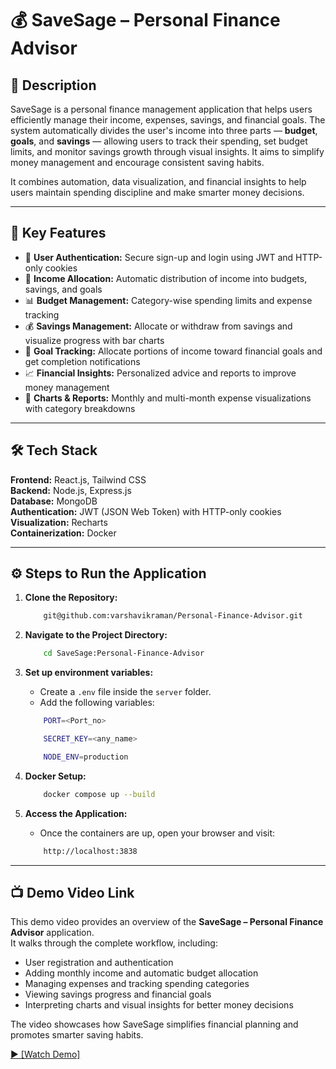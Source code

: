# 💰 SaveSage – Personal Finance Advisor

## 🧩 Description

SaveSage is a personal finance management application that helps users efficiently manage their income, expenses, savings, and financial goals. The system automatically divides the user's income into three parts — **budget**, **goals**, and **savings** — allowing users to track their spending, set budget limits, and monitor savings growth through visual insights. It aims to simplify money management and encourage consistent saving habits.

It combines automation, data visualization, and financial insights to help users maintain spending discipline and make smarter money decisions.

---

## 🚀 Key Features

- 🔐 **User Authentication:** Secure sign-up and login using JWT and HTTP-only cookies  
- 💸 **Income Allocation:** Automatic distribution of income into budgets, savings, and goals  
- 📊 **Budget Management:** Category-wise spending limits and expense tracking  
- 💰 **Savings Management:** Allocate or withdraw from savings and visualize progress with bar charts  
- 🎯 **Goal Tracking:** Allocate portions of income toward financial goals and get completion notifications  
- 📈 **Financial Insights:** Personalized advice and reports to improve money management  
- 🧠 **Charts & Reports:** Monthly and multi-month expense visualizations with category breakdowns  

---

## 🛠️ Tech Stack

**Frontend:** React.js, Tailwind CSS  
**Backend:** Node.js, Express.js  
**Database:** MongoDB  
**Authentication:** JWT (JSON Web Token) with HTTP-only cookies  
**Visualization:** Recharts  
**Containerization:** Docker  

---

## ⚙️ Steps to Run the Application

1. **Clone the Repository:**  

    ```bash
        git@github.com:varshavikraman/Personal-Finance-Advisor.git
    ```

1. **Navigate to the Project Directory:**  

    ```bash
        cd SaveSage:Personal-Finance-Advisor
    ```

3. **Set up environment variables:** 
 
   - Create a `.env` file inside the `server` folder.  
   - Add the following variables:

    ```bash
        PORT=<Port_no>

        SECRET_KEY=<any_name>

        NODE_ENV=production
    ```
 

3. **Docker Setup:**  

    ```bash
        docker compose up --build
    ```

4. **Access the Application:**  

   - Once the containers are up, open your browser and visit: 

    ```bash
        http://localhost:3838
    ``` 

---

## 📺 Demo Video Link

This demo video provides an overview of the **SaveSage – Personal Finance Advisor** application.  
It walks through the complete workflow, including:
- User registration and authentication  
- Adding monthly income and automatic budget allocation  
- Managing expenses and tracking spending categories  
- Viewing savings progress and financial goals  
- Interpreting charts and visual insights for better money decisions  

The video showcases how SaveSage simplifies financial planning and promotes smarter saving habits.

<a href="https://drive.google.com/file/d/1VTu9Ml4QhrI0Iu2nhDjDViLdLO9HmvNo/view?usp=drive_link" target="_blank">▶️ [Watch Demo]</a>  
